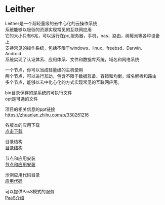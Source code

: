Leither
========
Leither是一个超轻量级的去中心化的云操作系统  
系统能够以极低的资源实现常见的互联网应用  
它的大小只有6兆，可以运行在pc,服务器，手机，nas，路由，树莓派等各种设备上  
支持常见的操作系统，包括不限于windows、linux、freebsd、Darwin、Android     
系统实现了认证体系、应用体系、文件和数据库系统，域名和网络系统  

一个节点，你可以当成轻量级的主机使用  
两个节点，可以进行互助，包含不限于数据互备、容错和均衡，域名解析和路由  
多个节点，能够以去中化心化的方式实现常见的互联网应用。  


bin目录保存的是系统的可执行文件  
opt是可选的文件  
  
项目的相关信息的ppt链接  
<https://zhuanlan.zhihu.com/p/330261216>

各版本的应用下载  
<a href="./bin/"> 点击下载</a>  

目录结构  
<a href="./Directory.md"> 目录结构</a>  

节点和应用安装  
<a href="./Setup.md"> 节点和应用安装</a>  
  
示例应用代码目录  
<a href="./opt/dav/"> 应用代码</a>  

可以提供PasS模式的服务  
<a href="./PaaS.md"> PaaS介绍</a>  

